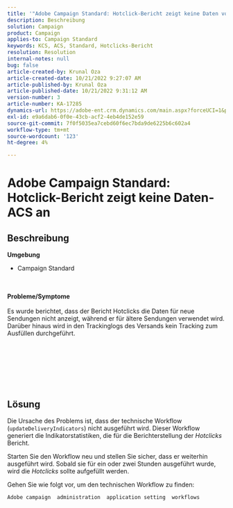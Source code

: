 ```yaml
---
title: '"Adobe Campaign Standard: Hotclick-Bericht zeigt keine Daten von ACS an'
description: Beschreibung
solution: Campaign
product: Campaign
applies-to: Campaign Standard
keywords: KCS, ACS, Standard, Hotclicks-Bericht
resolution: Resolution
internal-notes: null
bug: false
article-created-by: Krunal Oza
article-created-date: 10/21/2022 9:27:07 AM
article-published-by: Krunal Oza
article-published-date: 10/21/2022 9:31:12 AM
version-number: 3
article-number: KA-17285
dynamics-url: https://adobe-ent.crm.dynamics.com/main.aspx?forceUCI=1&pagetype=entityrecord&etn=knowledgearticle&id=610d9583-2251-ed11-bba2-0022480867fb
exl-id: e9a6dab6-0f0e-43cb-acf2-4eb4de152e59
source-git-commit: 7f0f5035ea7cebd60f6ec7bda9de6225b6c602a4
workflow-type: tm+mt
source-wordcount: '123'
ht-degree: 4%

---
```


# Adobe Campaign Standard: Hotclick-Bericht zeigt keine Daten-ACS an

## Beschreibung

<b>Umgebung</b>
- Campaign Standard

<br> <br><b>Probleme/Symptome</b><br> <br>Es wurde berichtet, dass der Bericht Hotclicks die Daten für neue Sendungen nicht anzeigt, während er für ältere Sendungen verwendet wird. Darüber hinaus wird in den Trackinglogs des Versands kein Tracking zum Ausfüllen durchgeführt.<br> <br>

<br> <br>

<br> 

## Lösung


Die Ursache des Problems ist, dass der technische Workflow (`updateDeliveryIndicators`) nicht ausgeführt wird. Dieser Workflow generiert die Indikatorstatistiken, die für die Berichterstellung der *Hotclicks* Bericht.

Starten Sie den Workflow neu und stellen Sie sicher, dass er weiterhin ausgeführt wird. Sobald sie für ein oder zwei Stunden ausgeführt wurde, wird die *Hotclicks* sollte aufgefüllt werden.



Gehen Sie wie folgt vor, um den technischen Workflow zu finden:

`Adobe campaign  administration  application setting  workflows`
